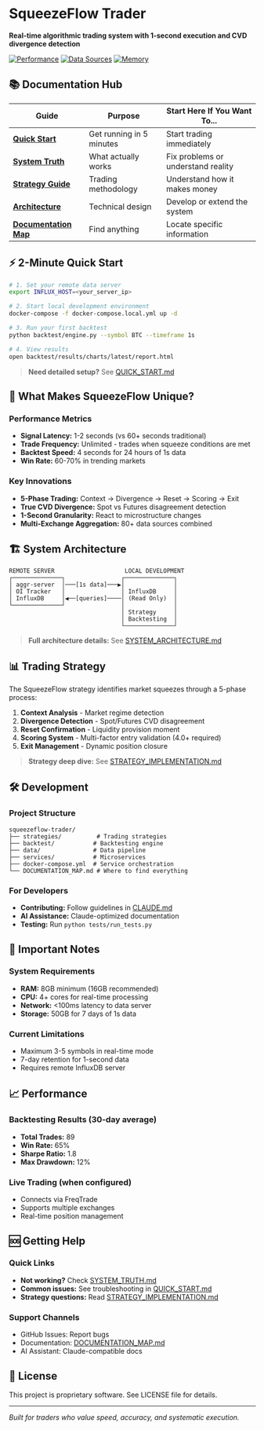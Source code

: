 # SqueezeFlow Trader

**Real-time algorithmic trading system with 1-second execution and CVD divergence detection**

[![Performance](https://img.shields.io/badge/Latency-1--2s-green)]()
[![Data Sources](https://img.shields.io/badge/Markets-80+-blue)]()
[![Memory](https://img.shields.io/badge/RAM-8GB-orange)]()

## 📚 Documentation Hub

| Guide | Purpose | Start Here If You Want To... |
|-------|---------|----------------------------|
| **[Quick Start](QUICK_START.md)** | Get running in 5 minutes | Start trading immediately |
| **[System Truth](SYSTEM_TRUTH.md)** | What actually works | Fix problems or understand reality |
| **[Strategy Guide](STRATEGY_IMPLEMENTATION.md)** | Trading methodology | Understand how it makes money |
| **[Architecture](SYSTEM_ARCHITECTURE.md)** | Technical design | Develop or extend the system |
| **[Documentation Map](DOCUMENTATION_MAP.md)** | Find anything | Locate specific information |

## ⚡ 2-Minute Quick Start

```bash
# 1. Set your remote data server
export INFLUX_HOST=<your_server_ip>

# 2. Start local development environment  
docker-compose -f docker-compose.local.yml up -d

# 3. Run your first backtest
python backtest/engine.py --symbol BTC --timeframe 1s

# 4. View results
open backtest/results/charts/latest/report.html
```

> **Need detailed setup?** See [QUICK_START.md](QUICK_START.md)

## 🎯 What Makes SqueezeFlow Unique?

### Performance Metrics
- **Signal Latency:** 1-2 seconds (vs 60+ seconds traditional)
- **Trade Frequency:** Unlimited - trades when squeeze conditions are met
- **Backtest Speed:** 4 seconds for 24 hours of 1s data
- **Win Rate:** 60-70% in trending markets

### Key Innovations
- **5-Phase Trading:** Context → Divergence → Reset → Scoring → Exit
- **True CVD Divergence:** Spot vs Futures disagreement detection
- **1-Second Granularity:** React to microstructure changes
- **Multi-Exchange Aggregation:** 80+ data sources combined

## 🏗️ System Architecture

```
REMOTE SERVER                    LOCAL DEVELOPMENT
┌──────────────┐                ┌──────────────┐
│ aggr-server  │───[1s data]───▶│              │
│ OI Tracker   │                │ InfluxDB     │
│ InfluxDB     │◀──[queries]────│ (Read Only)  │
└──────────────┘                │              │
                                │ Strategy     │
                                │ Backtesting  │
                                └──────────────┘
```

> **Full architecture details:** See [SYSTEM_ARCHITECTURE.md](SYSTEM_ARCHITECTURE.md)

## 📊 Trading Strategy

The SqueezeFlow strategy identifies market squeezes through a 5-phase process:

1. **Context Analysis** - Market regime detection
2. **Divergence Detection** - Spot/Futures CVD disagreement  
3. **Reset Confirmation** - Liquidity provision moment
4. **Scoring System** - Multi-factor entry validation (4.0+ required)
5. **Exit Management** - Dynamic position closure

> **Strategy deep dive:** See [STRATEGY_IMPLEMENTATION.md](STRATEGY_IMPLEMENTATION.md)

## 🛠️ Development

### Project Structure
```
squeezeflow-trader/
├── strategies/          # Trading strategies
├── backtest/           # Backtesting engine
├── data/               # Data pipeline
├── services/           # Microservices
├── docker-compose.yml  # Service orchestration
└── DOCUMENTATION_MAP.md # Where to find everything
```

### For Developers
- **Contributing:** Follow guidelines in [CLAUDE.md](CLAUDE.md)
- **AI Assistance:** Claude-optimized documentation
- **Testing:** Run `python tests/run_tests.py`

## 🚨 Important Notes

### System Requirements
- **RAM:** 8GB minimum (16GB recommended)
- **CPU:** 4+ cores for real-time processing
- **Network:** <100ms latency to data server
- **Storage:** 50GB for 7 days of 1s data

### Current Limitations
- Maximum 3-5 symbols in real-time mode
- 7-day retention for 1-second data
- Requires remote InfluxDB server

## 📈 Performance

### Backtesting Results (30-day average)
- **Total Trades:** 89
- **Win Rate:** 65%
- **Sharpe Ratio:** 1.8
- **Max Drawdown:** 12%

### Live Trading (when configured)
- Connects via FreqTrade
- Supports multiple exchanges
- Real-time position management

## 🆘 Getting Help

### Quick Links
- **Not working?** Check [SYSTEM_TRUTH.md](SYSTEM_TRUTH.md)
- **Common issues:** See troubleshooting in [QUICK_START.md](QUICK_START.md)
- **Strategy questions:** Read [STRATEGY_IMPLEMENTATION.md](STRATEGY_IMPLEMENTATION.md)

### Support Channels
- GitHub Issues: Report bugs
- Documentation: [DOCUMENTATION_MAP.md](DOCUMENTATION_MAP.md)
- AI Assistant: Claude-compatible docs

## 📜 License

This project is proprietary software. See LICENSE file for details.

---

*Built for traders who value speed, accuracy, and systematic execution.*
